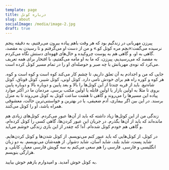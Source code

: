 ```yaml
---
template: page
title: درباره کوتل
slug: about
socialImage: /media/image-2.jpg
draft: true
---
```

پیرزن مهربانی در زندگیم بود که هر وقت باهم پیاده بیرون می‌رفتیم، به دقیقه پنجم نرسیده می‌گفت:«بچم مره کوتل کو.» و من از دست او می‌گرفتم و تا رسیدن به مقصد، گاهی به او، و گاهی هم به پوست چروکیده و خال‌های قهوه‌ای دستش نگاه می‌کردم.\
به مقصد که می‌رسیدیم، پیرزن، که ما به او مامه می‌گفتیم، با افتخار برای همه تعریف می‌کرد که نوه‌ی مهربانش با چه صبر و حوصله‌ای او را در تمام مسیر کوتل کرده است.

جایی که من و اجدادم به آن تعلق داریم، تا چشم کار می‌کند کوه است و کوه است و کوه. هر کوه و کوره راه هم برای خودش نامی دارد. کوتل اونی، کوتل شیبر، کوتل قوناق، کوتل شاه‌تیغ. باید از قریه چندتا از این کوتل‌ها را بالا و بعد پایین و دوباره بالا و دوباره پایین بروی تا مثلا به اولین بازار یا اولین قابله یا اولین مکتب برسی. مردمان ما در اکثر موارد پیاده این مسیرها را می‌روند و گاهی تا هشت ساعت کوتل به کوتل می‌روند تا به منزل برسند. در این بین اگر بیماری، آدم ضعیفی، یا در بهترین و خواستنی‌ترین حالت، معشوقی همراه باشد، او را کوتل می‌کنند.

زندگی من از این کوتل‌ها زیاد داشته که باید از آن‌ها عبور می‌کردم. کوتل‌های زیادی هم مانده‌اند که باید از آن‌ها بگذرم. در جریان این عبور کردن‌ها، گاهی کسی را کوتل کرده‌ام، و گاهی هم خودم کوتل شده‌ام. آه! که چقدر از این بازی زندگی خوشم می‌آید.

در کوتل، از کوتل‌هایی که باید عبور کنم می‌نویسم. از کوتل شدن‌ها و کوتل کردن‌هایم. شاید پست، شاید بلند، شاید آسان، شاید دشوار. از همه‌شان می‌نویسم. به دو زبان انگلیسی و فارسی. فارسی را هم سعی می‌کنم به سه گویش فارسی معیار، کابلی، و هزارگی بنویسم.

به کوتل خوش آمدید. و امیدوارم بازهم خوش بیایید.